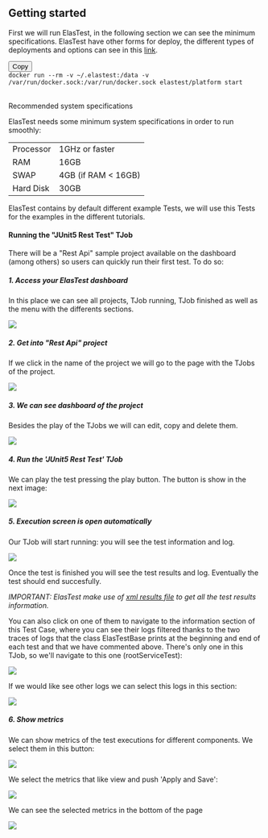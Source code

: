<div class="range range-xs-left">
<div class="cell-xs-10 cell-lg-6 text-md-left inset-md-right-80 cell-lg-push-1 offset-top-50 offset-lg-top-0">
<h2 id="content" class="h1">Getting started</h2>
<div class="offset-top-30 offset-md-top-30">
</div>
</div>
</div>

First we will run ElasTest, in the following section we can see the minimum specifications. ElasTest have other forms for deploy, the different types of deployments and options can see in this [link](/try-elastest/).

<div class="run-div">
    <div class="row row-run-demo no-margin">
        <div class="col col-md-2 col-sm-4 col-xs-12"><img src="/docs/images/docker.png" style="border: none;" alt="" /></div>
        <div class="col col-md-10 col-sm-8 col-xs-12">
            <div class="row no-margin">
                <div class="col-lg-1 col-md-2 col-sm-2 no-padding">
                    <button id="btn-copy-2" class="btn btn-xs btn-primary" data-toggle="tooltip" data-placement="button"
                    title="Copy to Clipboard">Copy</button>
                </div>
                <div class="col-lg-11 col-md-10 col-sm-10 no-padding">
                    <code id="code-2">docker run --rm -v ~/.elastest:/data -v /var/run/docker.sock:/var/run/docker.sock elastest/platform start</code>
                </div>
                <br/>
                <div class="row no-margin docker-info-div">
                    <div class="col-lg-1 col-md-2 col-sm-2 no-padding docker-info-icon">
                        <i class="fas fa-info-circle"></i>
                    </div>
                    <div class="col-lg-11 col-md-10 col-sm-10 no-padding">
                        <p class="docker-subtitle">Recommended system specifications</p>
                        <p>ElasTest needs some minimum system specifications in order to run smoothly:</p>
                        <table>
                            <tr>
                                <td>Processor</td>
                                <td>1GHz or faster</td>
                            </tr>
                            <tr>
                                <td>RAM</td>
                                <td>16GB</td>
                            </tr>
                            <tr>
                                <td>SWAP</td>
                                <td>4GB (if RAM < 16GB)</td>
                            </tr>
                            <tr>
                                <td>Hard Disk</td>
                                <td>30GB</td>
                            </tr>
                        </table>
                    </div>
                </div>
            </div>
        </div>
    </div>
</div>

ElasTest contains by default different example Tests, we will use this Tests for the examples in the different tutorials.

<h4 class="holder-subtitle link-top">Running the "JUnit5 Rest Test" TJob</h4>

There will be a "Rest Api" sample project available on the dashboard (among others) so users can quickly run their first test. To do so:

<h5 class="small-subtitle">1. Access your ElasTest dashboard</h5>
<p>In this place we can see all projects, TJob running, TJob finished as well as the menu with the differents sections.</p>

<div class="docs-gallery inline-block">
    <a data-fancybox="gallery-1" href="/docs/tutorials/images/getting-started/dashboard.png"><img class="img-responsive img-wellcome" src="/docs/tutorials/images/getting-started/dashboard.png"/></a>
</div>

<h5 class="small-subtitle">2. Get into "Rest Api" project</h5>
<p>If we click in the name of the project we will go to the page with the TJobs of the project.</p>

<div class="docs-gallery inline-block">
    <a data-fancybox="gallery-1" href="/docs/tutorials/images/getting-started/select-proyect.png"><img class="img-responsive img-wellcome" src="/docs/tutorials/images/getting-started/select-proyect.png"/></a>
</div>

<h5 class="small-subtitle">3. We can see dashboard of the project </h5>
<p>Besides the play of the TJobs we will can edit, copy and delete them.</p>
<div class="docs-gallery inline-block">
    <a data-fancybox="gallery-1" href="/docs/tutorials/images/getting-started/proyects.png"><img class="img-responsive img-wellcome" src="/docs/tutorials/images/getting-started/proyects.png"/></a>
</div>

<h5 class="small-subtitle">4. Run the 'JUnit5 Rest Test' TJob</h5>
<p>We can play the test pressing the play button. The button is show in the next image:</p>

<div class="docs-gallery inline-block">
    <a data-fancybox="gallery-1" href="/docs/tutorials/images/getting-started/run-test.png"><img class="img-responsive img-wellcome" src="/docs/tutorials/images/getting-started/run-test.png"/></a>
</div>

<h5 class="small-subtitle">5. Execution screen is open automatically</h5>

<p>Our TJob will start running: you will see the test information and log.</p>

<div class="docs-gallery inline-block">
    <a data-fancybox="gallery-1" href="/docs/tutorials/images/getting-started/running.png"><img class="img-responsive img-wellcome" src="/docs/tutorials/images/getting-started/running.png"/></a>
</div>

<p>Once the test is finished you will see the test results and log. Eventually the test should end succesfully.</p>

<p>
    <div class="range range-xs range-xs-center warning-range">
        <div class="cell-xs-2 cell-lg-1" style="text-align: center;"><span class="icon mdi mdi-information-outline warning-span"></span></div>
        <div class="cell-xs-10 cell-lg-11 warning-text"><p><i>IMPORTANT: ElasTest make use of  <a href="/docs/testing/unit#xmlAndtestResultsPath" title="View XML Report explanation">xml results file</a> to get all the test results information.</i></p></div>
    </div>
</p>

<p>You can also click on one of them to navigate to the information section of this Test Case, where you can see their logs filtered thanks to the two traces of logs that the class ElasTestBase prints at the beginning and end of each test and that we have commented above. There's only one in this TJob, so we'll navigate to this one (rootServiceTest):</p>

<div class="docs-gallery inline-block">
    <a data-fancybox="gallery-1" href="/docs/tutorials/images/getting-started/results.png"><img class="img-responsive img-wellcome" src="/docs/tutorials/images/getting-started/results.png"/></a>
</div>

<p>If we would like see other logs we can select this logs in this section:</p>

<div class="docs-gallery inline-block">
    <a data-fancybox="gallery-1" href="/docs/tutorials/images/getting-started/select-logs-to-show.png"><img class="img-responsive img-wellcome" src="/docs/tutorials/images/getting-started/select-logs-to-show.png"/></a>
</div>

<h5 class="small-subtitle">6. Show metrics</h5>

<p>We can show metrics of the test executions for different components. We select them in this button:</p>

<div class="docs-gallery inline-block">
    <a data-fancybox="gallery-1" href="/docs/tutorials/images/getting-started/results-select-metrics.png"><img class="img-responsive img-wellcome" src="/docs/tutorials/images/getting-started/results-select-metrics.png"/></a>
</div>

<p>We select the metrics that like view and push 'Apply and Save':</p>

<div class="docs-gallery inline-block">
    <a data-fancybox="gallery-1" href="/docs/tutorials/images/getting-started/select-metrics.png"><img class="img-responsive img-wellcome" src="/docs/tutorials/images/getting-started/select-metrics.png"/></a>
</div>

<p>We can see the selected metrics in the bottom of the page</p>

<div class="docs-gallery inline-block">
    <a data-fancybox="gallery-1" href="/docs/tutorials/images/getting-started/metrics.png"><img class="img-responsive img-wellcome" src="/docs/tutorials/images/getting-started/metrics.png"/></a>
</div>
